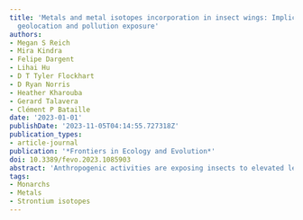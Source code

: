 ```yaml
---
title: 'Metals and metal isotopes incorporation in insect wings: Implications for
  geolocation and pollution exposure'
authors:
- Megan S Reich
- Mira Kindra
- Felipe Dargent
- Lihai Hu
- D T Tyler Flockhart
- D Ryan Norris
- Heather Kharouba
- Gerard Talavera
- Clément P Bataille
date: '2023-01-01'
publishDate: '2023-11-05T04:14:55.727318Z'
publication_types:
- article-journal
publication: '*Frontiers in Ecology and Evolution*'
doi: 10.3389/fevo.2023.1085903
abstract: 'Anthropogenic activities are exposing insects to elevated levels of toxic metals and are altering the bioavailability of essential metals. Metals and metal isotopes have also become promising tools for the geolocation of migratory insects. Understanding the pathways of metal incorporation in insect tissues is thus important for assessing the role of metals in insect physiology and ecology and for the development of metals and metal isotopes as geolocation tools. We conducted a diet-switching experiment on monarch butterflies [Danaus plexippus (L.)] with controlled larval and adult diets to evaluate the sources of 23 metals and metalloids, strontium isotopes, and lead isotopes to insect wing tissues over a period of 8 weeks. Concentrations of Ca, Co, Mo, and Sb differed between the sexes or with body mass. Ni and Zn bioaccumulated in the insect wing tissues over time, likely from the adult diet, while increases in Al, Cr, Cd, Cu, Fe, and Pb were, at least partially, from external sources (i.e., dust aerosols). Bioaccumulation of Pb in the monarch wings was confirmed by Pb isotopes to mainly be sourced from external anthropogenic sources, revealing the potential of Pb isotopes to become an indicator and tracer of metal pollution exposure along migratory paths. Concentrations of Ba, Cs, Mg, Na, Rb, Sr, Ti, Tl, and U appeared to be unaffected by intrinsic factors or additions of metals from adult dietary or external sources, and their potential for geolocation should be  further explored. Strontium isotope ratios remained indicative of the larval diet, at least in males, supporting its potential as a geolocation tool. However, the difference in strontium isotope ratios between sexes, as well as the possibility of external contamination by wetting, requires further investigation. Our results demonstrate the complexity of metal incorporation processes in insects and the value of studying metals to develop new tools to quantify pollution exposure, metal toxicity, micronutrient uptake, and insect mobility.'
tags:
- Monarchs
- Metals
- Strontium isotopes
---
```

